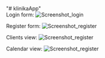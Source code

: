 "# klinikaApp" <br> 
Login form:
![Screenshot_login](https://raw.githubusercontent.com/webmagicalpl/KlinikaApp/master/login.png?raw=true "KlinikaApp Login")

Register form:
![Screenshot_register](https://raw.githubusercontent.com/webmagicalpl/KlinikaApp/master/register.png?raw=true "KlinikaApp Register")

Clients view:
![Screenshot_register](https://raw.githubusercontent.com/webmagicalpl/KlinikaApp/master/clients.png?raw=true "KlinikaApp Clients ")

Calendar view:
![Screenshot_register](https://raw.githubusercontent.com/webmagicalpl/KlinikaApp/master/calendar.png?raw=true "KlinikaApp Calendar")
